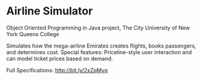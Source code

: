 # Airline Simulator
Object Oriented Programming in Java project, The City University of New York Queens College

Simulates how the mega-airline Emirates creates flights, books passengers, and determines cost. Special features: Priceline-style user interaction and can model ticket prices based on demand. 

Full Specifications: http://bit.ly/2xZqMyq
